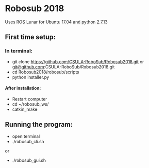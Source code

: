 # Robosub 2018

Uses ROS Lunar for Ubuntu 17.04 
and python 2.7.13

## First time setup:

### In terminal:
- git clone https://github.com/CSULA-RoboSub/Robosub2018.git or git@github.com:CSULA-RoboSub/Robosub2018.git
- cd Robosub2018/robosub/scripts
- python installer.py

#### After installation:
- Restart computer
- cd ~/robosub_ws/
- catkin_make

## Running the program:
- open terminal
- ./robosub_cli.sh

or

- ./robosub_gui.sh
